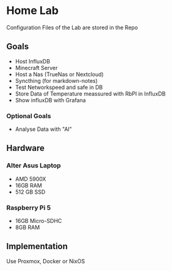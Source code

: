 # Home Lab
Configuration Files of the Lab are stored in the Repo
## Goals
- Host InfluxDB
- Minecraft Server
- Host a Nas (TrueNas or Nextcloud)
- Syncthing (for markdown-notes)
- Test Networkspeed and safe in DB
- Store Data of Temperature meassured with RbPI in InfluxDB
- Show influxDB with Grafana
### Optional Goals
- Analyse Data with "AI"

## Hardware
### Alter Asus Laptop
- AMD 5900X
- 16GB RAM
- 512 GB SSD
### Raspberry Pi 5
- 16GB Micro-SDHC
- 8GB RAM

## Implementation
Use Proxmox, Docker or NixOS


